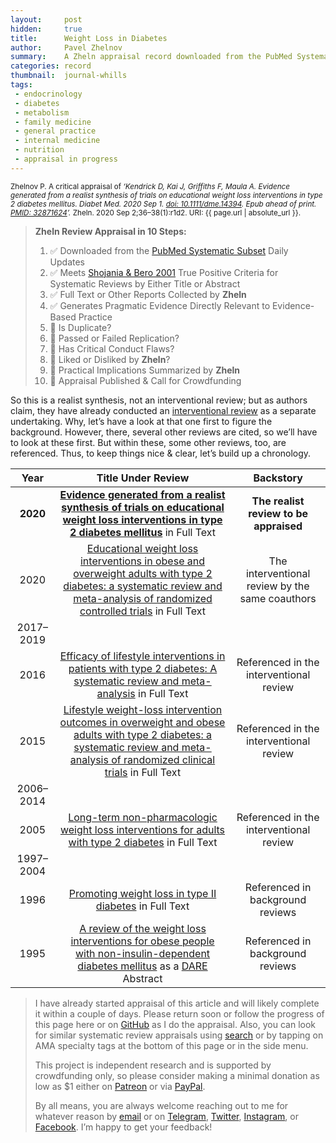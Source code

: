```yaml
---
layout:     post
hidden:     true
title:      Weight Loss in Diabetes
author:     Pavel Zhelnov
summary:    A Zheln appraisal record downloaded from the PubMed Systematic Subset daily updates.
categories: record
thumbnail:  journal-whills
tags:
 - endocrinology
 - diabetes
 - metabolism
 - family medicine
 - general practice
 - internal medicine
 - nutrition
 - appraisal in progress
---
```


<small>Zhelnov P. A critical appraisal of _‘Kendrick D, Kai J, Griffiths F, Maula A. Evidence generated from a realist synthesis of trials on educational weight loss interventions in type 2 diabetes mellitus. Diabet Med. 2020 Sep 1. [doi: 10.1111/dme.14394](https://doi.org/10.1111/dme.14394). Epub ahead of print. [PMID: 32871624](https://pubmed.gov/32871624)’._ Zheln. 2020 Sep 2;36–38(1):r1d2. URI: {{ page.url | absolute_url }}.</small>

> **Zheln Review Appraisal in 10 Steps:**
>
> 1. ✅ Downloaded from the [PubMed Systematic Subset](https://p1m.org/ssb) Daily Updates
> 2. ✅ Meets [Shojania & Bero 2001](https://www.researchgate.net/publication/11820967_Taking_Advantage_of_the_Explosion_of_Systematic_Reviews_An_Efficient_MEDLINE_Search_Strategy) True Positive Criteria for Systematic Reviews by Either Title or Abstract
> 3. ✅ Full Text or Other Reports Collected by **Zheln**
> 4. ✅ Generates Pragmatic Evidence Directly Relevant to Evidence-Based Practice
> 5. 🔄 Is Duplicate?
> 6. 🔄 Passed or Failed Replication?
> 7. 🔄 Has Critical Conduct Flaws?
> 8. 🔄 Liked or Disliked by **Zheln**?
> 9. 🔄 Practical Implications Summarized by **Zheln**
> 10. 🔄 Appraisal Published & Call for Crowdfunding


So this is a realist synthesis, not an interventional review; but as authors claim, they have already conducted an [interventional review][Maula2020623635] as a separate undertaking. Why, let’s have a look at that one first to figure the background. However, there, several other reviews are cited, so we’ll have to look at these first. But within these, some other reviews, too, are referenced. Thus, to keep things nice & clear, let’s build up a chronology.

| Year | Title Under Review | Backstory |
|:----:|:------------------:|:---------:|
| **2020** | **[Evidence generated from a realist synthesis of trials on educational weight loss interventions in type 2 diabetes mellitus][Kendrick202014394]** in Full Text | **The realist review to be appraised** |
| 2020 | [Educational weight loss interventions in obese and overweight adults with type 2 diabetes: a systematic review and meta-analysis of randomized controlled trials][Maula2020623635] in Full Text | The interventional review by the same coauthors |
| 2017–2019 | <i class="fas fa-angle-double-up"></i> | <i class="fas fa-ellipsis-h"></i> |
| 2016 | [Efficacy of lifestyle interventions in patients with type 2 diabetes: A systematic review and meta-analysis][Huang20163747] in Full Text | Referenced in the interventional review |
| 2015 | [Lifestyle weight-loss intervention outcomes in overweight and obese adults with type 2 diabetes: a systematic review and meta-analysis of randomized clinical trials][Franz201514471463] in Full Text | Referenced in the interventional review |
| 2006–2014 | <i class="fas fa-angle-double-up"></i> | <i class="fas fa-ellipsis-h"></i> |
| 2005 | [Long-term non-pharmacologic weight loss interventions for adults with type 2 diabetes][Norris2005CD004095] in Full Text | Referenced in the interventional review |
| 1997–2004 | <i class="fas fa-angle-double-up"></i> | <i class="fas fa-ellipsis-h"></i> |
| 1996 | [Promoting weight loss in type II diabetes][Brown1996613624] in Full Text | Referenced in background reviews |
| 1995 | [A review of the weight loss interventions for obese people with non-insulin-dependent diabetes mellitus][Ciliska19951015] as a [DARE](http://www.york.ac.uk/inst/crd/em.htm) Abstract | Referenced in background reviews |

> I have already started appraisal of this article and will likely complete it within a couple of days. Please return soon or follow the progress of this page here or on [GitHub](https://github.com/drzhelnov/zheln.github.io/commits/gh-pages/_posts/2020-09-03-000.md) as I do the appraisal. Also, you can look for similar systematic review appraisals using [search](/search/) or by tapping on AMA specialty tags at the bottom of this page or in the side menu.
>
> This project is independent research and is supported by crowdfunding only, so please consider making a minimal donation as low as $1 either on [Patreon](https://patreon.com/zheln) or via [PayPal](https://paypal.me/pjelnov).
>
> By all means, you are always welcome reaching out to me for whatever reason by [email](mailto:pavel@zheln.com) or on [Telegram](https://t.me/drzhelnov), [Twitter](https://twitter.com/drzhelnov), [Instagram](https://instagram.com/igzheln), or [Facebook](https://facebook.com/drzhelnov). I’m happy to get your feedback!

[Kendrick202014394]: https://doi.org/10.1111/dme.14394 "Kendrick D, Kai J, Griffiths F, Maula A. Evidence generated from a realist synthesis of trials on educational weight loss interventions in type 2 diabetes mellitus. Diabet Med. 2020 Sep 1. doi: 10.1111/dme.14394. Epub ahead of print.PMID: 32871624."

[Maula2020623635]: https://doi.org/10.1111/dme.14193 "Maula A, Kai J, Woolley AK, Weng S, Dhalwani N, Griffiths FE, Khunti K, Kendrick D. Educational weight loss interventions in obese and overweight adults with type 2 diabetes: a systematic review and meta-analysis of randomized controlled trials. Diabet Med. 2020 Apr;37(4):623-635. doi: 10.1111/dme.14193. Epub 2019 Dec 22. PMID: 31785118; PMCID: PMC7154644."

[Franz201514471463]: https://doi.org/10.1016/j.jand.2015.02.031 "Franz MJ, Boucher JL, Rutten-Ramos S, VanWormer JJ. Lifestyle weight-loss intervention outcomes in overweight and obese adults with type 2 diabetes: a systematic review and meta-analysis of randomized clinical trials. J Acad Nutr Diet. 2015 Sep;115(9):1447-63. doi: 10.1016/j.jand.2015.02.031. Epub 2015 Apr 29. PMID: 25935570."

[Norris2005CD004095]: https://doi.org/10.1002/14651858.CD004095.pub2 "Norris SL, Zhang X, Avenell A, Gregg E, Brown TJ, Schmid CH, Lau J. Long-term non-pharmacologic weight loss interventions for adults with type 2 diabetes. Cochrane Database Syst Rev. 2005 Apr 18;(2):CD004095. doi: 10.1002/14651858.CD004095.pub2. PMID: 15846698."

[Huang20163747]: https://doi.org/10.1016/j.ejim.2015.11.016 "Huang XL, Pan JH, Chen D, Chen J, Chen F, Hu TT. Efficacy of lifestyle interventions in patients with type 2 diabetes: A systematic review and meta-analysis. Eur J Intern Med. 2016 Jan;27:37-47. doi: 10.1016/j.ejim.2015.11.016. Epub 2015 Dec 3. PMID: 26655787."

[Brown1996613624]: https://doi.org/10.2337/diacare.19.6.613 "Brown SA, Upchurch S, Anding R, Winter M, Ramìrez G. Promoting weight loss in type II diabetes. Diabetes Care. 1996 Jun;19(6):613-24. doi: 10.2337/diacare.19.6.613. PMID: 8725861."

[Ciliska19951015]: https://www.crd.york.ac.uk/CRDWeb/ShowRecord.asp?AccessionNumber=11997005275 "Ciliska D, Kelly C, Petrov N, Chalmers J. A review of the weight loss interventions for obese people with non-insulin-dependent diabetes mellitus. Canadian Journal of Diabetes Care 1995; 19(2):10-15."
